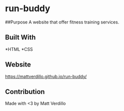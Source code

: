 # run-buddy

##Purpose
A website that offer fitness training services. 

## Built With
*HTML
*CSS

## Website 
https://mattverdillo.github.io/run-buddy/

## Contribution 
Made with <3 by Matt Verdillo  
